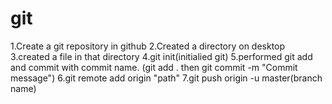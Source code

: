 # git

1.Create a git repository in github
2.Created a directory on desktop
3.created a file in that directory
4.git init(initialied git)
5.performed git add and commit with commit name.  (git add . then git commit -m "Commit message")
6.git remote add origin "path"
7.git push origin -u master(branch name)

